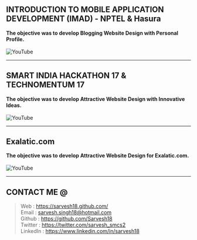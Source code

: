 INTRODUCTION TO MOBILE APPLICATION DEVELOPMENT (IMAD) - NPTEL & Hasura
----------------------------------------------------------------------
**The objective was to develop Blogging Website Design with Personal Profile.**
<br>
<br>
![YouTube](https://www.youtube.com/watch?v=zlQFir4VW7U)
<hr>

SMART INDIA HACKATHON 17 & TECHNOMENTUM 17
------------------------------------------
**The objective was to develop Attractive Website Design with Innovative Ideas.**
<br>
<br>
![YouTube](https://www.youtube.com/watch?v=zlQFir4VW7U)
<hr>

Exalatic.com
------------
**The objective was to develop Attractive Website Design for Exalatic.com.**
<br>
<br>
![YouTube](https://www.youtube.com/watch?v=zlQFir4VW7U)
<hr>

CONTACT ME @ 
------------
>Web : https://sarvesh18.github.com/ <br>
>Email : sarvesh.singh18@hotmail.com <br/>
>Github : https://github.com/Sarvesh18 <br/>
>Twitter : https://twitter.com/sarvesh_smcs2 <br/>
>LinkedIn : https://www.linkedin.com/in/sarvesh18 <br/>